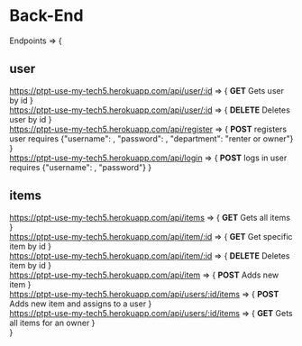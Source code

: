 # Back-End

Endpoints => {  
## user  
https://ptpt-use-my-tech5.herokuapp.com/api/user/:id => {
**GET**
Gets user by id
}  
https://ptpt-use-my-tech5.herokuapp.com/api/user/:id => {
**DELETE**
Deletes user by id
}  
https://ptpt-use-my-tech5.herokuapp.com/api/register => {
**POST**
registers user
requires
{"username": ,
"password": ,
"department": "renter or owner"}
}  
https://ptpt-use-my-tech5.herokuapp.com/api/login => {
**POST**
logs in user
requires
{"username": ,
"password"}
}  
## items  
https://ptpt-use-my-tech5.herokuapp.com/api/items => {
**GET**
Gets all items
}  
https://ptpt-use-my-tech5.herokuapp.com/api/item/:id => {
**GET**
Get specific item by id
}   
https://ptpt-use-my-tech5.herokuapp.com/api/item/:id => {
**DELETE**
Deletes item by id
}  
https://ptpt-use-my-tech5.herokuapp.com/api/item => {
**POST**
Adds new item
}  
https://ptpt-use-my-tech5.herokuapp.com/api/users/:id/items => {
**POST**
Adds new item and assigns to a user
}  
https://ptpt-use-my-tech5.herokuapp.com/api/users/:id/items => {
**GET**
Gets all items for an owner
}  
}
